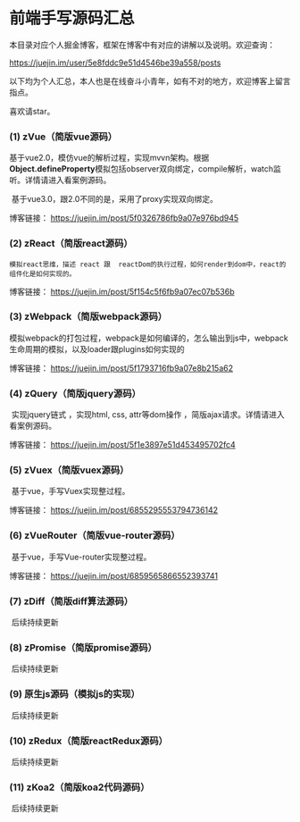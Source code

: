 # 前端手写源码汇总

本目录对应个人掘金博客，框架在博客中有对应的讲解以及说明。欢迎查询：

 https://juejin.im/user/5e8fddc9e51d4546be39a558/posts 

以下均为个人汇总，本人也是在线奋斗小青年，如有不对的地方，欢迎博客上留言指点。



喜欢请star。



### (1) zVue（简版vue源码）

​     基于vue2.0，模仿vue的解析过程，实现mvvn架构。根据**Object.defineProperty**模拟包括observer双向绑定，compile解析，watch监听。详情请进入看案例源码。

​	 基于vue3.0，跟2.0不同的是，采用了proxy实现双向绑定。

博客链接： https://juejin.im/post/5f0326786fb9a07e976bd945 



### (2) zReact（简版react源码）

 	模拟react思维，描述 react 跟  reactDom的执行过程，如何render到dom中，react的组件化是如何实现的。

博客链接： https://juejin.im/post/5f154c5f6fb9a07ec07b536b 



### (3) zWebpack（简版webpack源码）

​	模拟webpack的打包过程，webpack是如何编译的，怎么输出到js中，webpack生命周期的模拟，以及loader跟plugins如何实现的

博客链接： https://juejin.im/post/5f1793716fb9a07e8b215a62 



### (4) zQuery（简版jquery源码）

​       实现jquery链式 ，实现html, css, attr等dom操作  ，简版ajax请求。详情请进入看案例源码。

博客链接： https://juejin.im/post/5f1e3897e51d453495702fc4



### (5) zVuex（简版vuex源码）

​	  基于vue，手写Vuex实现整过程。

博客链接： https://juejin.im/post/6855295553794736142



### (6) zVueRouter（简版vue-router源码）

​	  	  基于vue，手写Vue-router实现整过程。

博客链接： https://juejin.im/post/6859565866552393741



### (7) zDiff（简版diff算法源码）

​	  后续持续更新



### (8) zPromise（简版promise源码）

​	  后续持续更新



### (9) 原生js源码（模拟js的实现）

​	  后续持续更新



### (10) zRedux（简版reactRedux源码）

​	  后续持续更新



### (11) zKoa2（简版koa2代码源码）

​	  后续持续更新